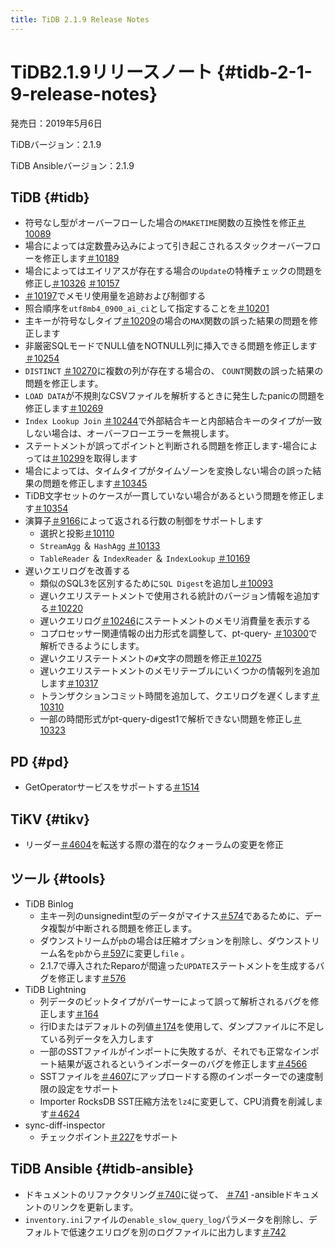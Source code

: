 ```yaml
---
title: TiDB 2.1.9 Release Notes
---
```


# TiDB2.1.9リリースノート {#tidb-2-1-9-release-notes}

発売日：2019年5月6日

TiDBバージョン：2.1.9

TiDB Ansibleバージョン：2.1.9

## TiDB {#tidb}

-   符号なし型がオーバーフローした場合の`MAKETIME`関数の互換性を修正[＃10089](https://github.com/pingcap/tidb/pull/10089)
-   場合によっては定数畳み込みによって引き起こされるスタックオーバーフローを修正します[＃10189](https://github.com/pingcap/tidb/pull/10189)
-   場合によってはエイリアスが存在する場合の`Update`の特権チェックの問題を修正し[＃10326](https://github.com/pingcap/tidb/pull/10326) [＃10157](https://github.com/pingcap/tidb/pull/10157)
-   [＃10197](https://github.com/pingcap/tidb/pull/10197)でメモリ使用量を追跡および制御する
-   照合順序を`utf8mb4_0900_ai_ci`として指定することを[＃10201](https://github.com/pingcap/tidb/pull/10201)
-   主キーが符号なしタイプ[＃10209](https://github.com/pingcap/tidb/pull/10209)の場合の`MAX`関数の誤った結果の問題を修正します
-   非厳密SQLモードでNULL値をNOTNULL列に挿入できる問題を修正します[＃10254](https://github.com/pingcap/tidb/pull/10254)
-   `DISTINCT` [＃10270](https://github.com/pingcap/tidb/pull/10270)に複数の列が存在する場合の、 `COUNT`関数の誤った結果の問題を修正します。
-   `LOAD DATA`が不規則なCSVファイルを解析するときに発生したpanicの問題を修正します[＃10269](https://github.com/pingcap/tidb/pull/10269)
-   `Index Lookup Join` [＃10244](https://github.com/pingcap/tidb/pull/10244)で外部結合キーと内部結合キーのタイプが一致しない場合は、オーバーフローエラーを無視します。
-   ステートメントが誤ってポイントと判断される問題を修正します-場合によっては[＃10299](https://github.com/pingcap/tidb/pull/10299)を取得します
-   場合によっては、タイムタイプがタイムゾーンを変換しない場合の誤った結果の問題を修正します[＃10345](https://github.com/pingcap/tidb/pull/10345)
-   TiDB文字セットのケースが一貫していない場合があるという問題を修正します[＃10354](https://github.com/pingcap/tidb/pull/10354)
-   演算子[＃9166](https://github.com/pingcap/tidb/issues/9166)によって返される行数の制御をサポートします
    -   選択と投影[＃10110](https://github.com/pingcap/tidb/pull/10110)
    -   `StreamAgg` ＆ `HashAgg` [＃10133](https://github.com/pingcap/tidb/pull/10133)
    -   `TableReader` ＆ `IndexReader` ＆ `IndexLookup` [＃10169](https://github.com/pingcap/tidb/pull/10169)
-   遅いクエリログを改善する
    -   類似のSQL3を区別するために`SQL Digest`を追加し[＃10093](https://github.com/pingcap/tidb/pull/10093)
    -   遅いクエリステートメントで使用される統計のバージョン情報を追加する[＃10220](https://github.com/pingcap/tidb/pull/10220)
    -   遅いクエリログ[＃10246](https://github.com/pingcap/tidb/pull/10246)にステートメントのメモリ消費量を表示する
    -   コプロセッサー関連情報の出力形式を調整して、pt-query- [＃10300](https://github.com/pingcap/tidb/pull/10300)で解析できるようにします。
    -   遅いクエリステートメントの`#`文字の問題を修正[＃10275](https://github.com/pingcap/tidb/pull/10275)
    -   遅いクエリステートメントのメモリテーブルにいくつかの情報列を追加します[＃10317](https://github.com/pingcap/tidb/pull/10317)
    -   トランザクションコミット時間を追加して、クエリログを遅くします[＃10310](https://github.com/pingcap/tidb/pull/10310)
    -   一部の時間形式がpt-query-digest1で解析できない問題を修正し[＃10323](https://github.com/pingcap/tidb/pull/10323)

## PD {#pd}

-   GetOperatorサービスをサポートする[＃1514](https://github.com/pingcap/pd/pull/1514)

## TiKV {#tikv}

-   リーダー[＃4604](https://github.com/tikv/tikv/pull/4604)を転送する際の潜在的なクォーラムの変更を修正

## ツール {#tools}

-   TiDB Binlog
    -   主キー列のunsignedint型のデータがマイナス[＃574](https://github.com/pingcap/tidb-binlog/pull/574)であるために、データ複製が中断される問題を修正します。
    -   ダウンストリームが`pb`の場合は圧縮オプションを削除し、ダウンストリーム名を`pb`から[＃597](https://github.com/pingcap/tidb-binlog/pull/575)に変更し`file` 。
    -   2.1.7で導入されたReparoが間違った`UPDATE`ステートメントを生成するバグを修正します[＃576](https://github.com/pingcap/tidb-binlog/pull/576)
-   TiDB Lightning
    -   列データのビットタイプがパーサーによって誤って解析されるバグを修正します[＃164](https://github.com/pingcap/tidb-lightning/pull/164)
    -   行IDまたはデフォルトの列値[＃174](https://github.com/pingcap/tidb-lightning/pull/174)を使用して、ダンプファイルに不足している列データを入力します
    -   一部のSSTファイルがインポートに失敗するが、それでも正常なインポート結果が返されるというインポーターのバグを修正します[＃4566](https://github.com/tikv/tikv/pull/4566)
    -   SSTファイルを[＃4607](https://github.com/tikv/tikv/pull/4607)にアップロードする際のインポーターでの速度制限の設定をサポート
    -   Importer RocksDB SST圧縮方法を`lz4`に変更して、CPU消費を削減します[＃4624](https://github.com/tikv/tikv/pull/4624)
-   sync-diff-inspector
    -   チェックポイント[＃227](https://github.com/pingcap/tidb-tools/pull/227)をサポート

## TiDB Ansible {#tidb-ansible}

-   ドキュメントのリファクタリング[＃740](https://github.com/pingcap/tidb-ansible/pull/740)に従って、 [＃741](https://github.com/pingcap/tidb-ansible/pull/741) -ansibleドキュメントのリンクを更新します。
-   `inventory.ini`ファイルの`enable_slow_query_log`パラメータを削除し、デフォルトで低速クエリログを別のログファイルに出力します[＃742](https://github.com/pingcap/tidb-ansible/pull/742)
